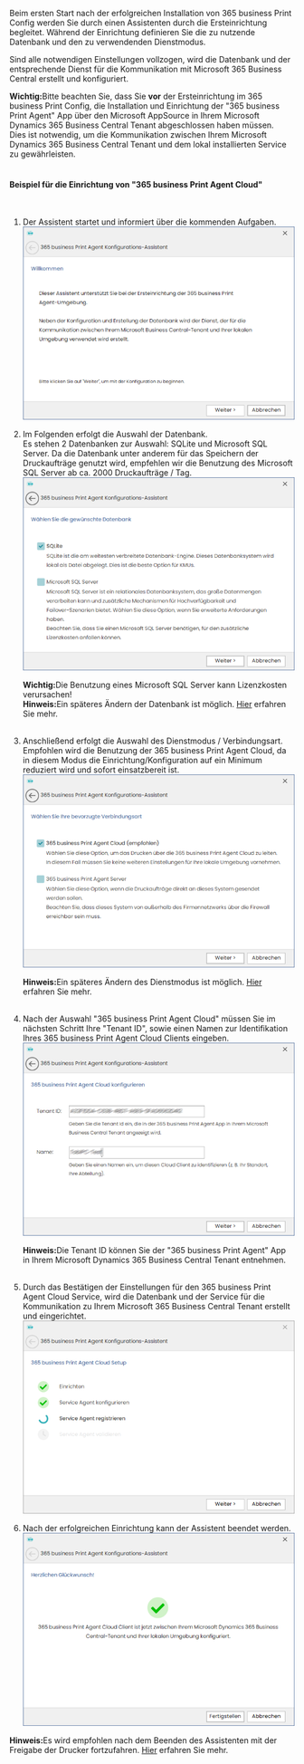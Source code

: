 Beim ersten Start nach der erfolgreichen Installation von 365 business Print Config werden Sie durch einen Assistenten durch die Ersteinrichtung begleitet.
Während der Einrichtung definieren Sie die zu nutzende Datenbank und den zu verwendenden Dienstmodus.

Sind alle notwendigen Einstellungen vollzogen, wird die Datenbank und der entsprechende Dienst für die Kommunikation mit Microsoft 365 Business Central erstellt und konfiguriert.

<div class="alert alert-notice">
    <i class="fa-solid fa-notes"></i> <strong>Wichtig:</strong>Bitte beachten Sie, dass Sie <strong>vor</strong> der Ersteinrichtung im 365 business Print Config, die Installation und Einrichtung der "365 business Print Agent" App über den Microsoft AppSource in Ihrem Microsoft Dynamics 365 Business Central Tenant abgeschlossen haben müssen.<br/>
    Dies ist notwendig, um die Kommunikation zwischen Ihrem Microsoft Dynamics 365 Business Central Tenant und dem lokal installierten Service zu gewährleisten. 
</div>
<br/>


#### Beispiel für die Einrichtung von "365 business Print Agent Cloud"
<br/>

1. Der Assistent startet und informiert über die kommenden Aufgaben.<br/>
![Intro](/assets/images/365-business-print-agent/config/wizard/wizard1.PNG) 

2. Im Folgenden erfolgt die Auswahl der Datenbank.<br/>Es stehen 2 Datenbanken zur Auswahl: SQLite und Microsoft SQL Server. Da die Datenbank unter anderem für das Speichern der Druckaufträge genutzt wird, empfehlen wir die Benutzung des Microsoft SQL Server ab ca. 2000 Druckaufträge / Tag. <br/>
![Datenbank](/assets/images/365-business-print-agent/config/wizard/wizard2.PNG) 

   <div class="alert alert-notice">
       <i class="fa-solid fa-notes"></i> <strong>Wichtig:</strong>Die Benutzung eines Microsoft SQL Server kann Lizenzkosten verursachen! 
   </div>
   
   <div class="alert alert-info">
       <i class="fa-solid fa-lightbulb"></i> <strong>Hinweis:</strong>Ein späteres Ändern der Datenbank ist möglich. <a href="../print-agent-config-databases/">Hier</a> erfahren Sie mehr.
   </div><br/>

3. Anschließend erfolgt die Auswahl des Dienstmodus / Verbindungsart.<br/>Empfohlen wird die Benutzung der 365 business Print Agent Cloud, da in diesem Modus die Einrichtung/Konfiguration auf ein Minimum reduziert wird und sofort einsatzbereit ist.<br/>
![CloudClient](/assets/images/365-business-print-agent/config/wizard/wizard3.PNG) 
   <div class="alert alert-info">
       <i class="fa-solid fa-lightbulb"></i> <strong>Hinweis:</strong>Ein späteres Ändern des Dienstmodus ist möglich. <a href="../print-agent-config-connections">Hier</a> erfahren Sie mehr.
   </div><br/>

4. Nach der Auswahl "365 business Print Agent Cloud" müssen Sie im nächsten Schritt Ihre "Tenant ID", sowie einen Namen zur Identifikation Ihres 365 business Print Agent Cloud Clients eingeben.<br/>
![CloudClient](/assets/images/365-business-print-agent/config/wizard/wizard4-cloud.PNG) 
   <div class="alert alert-info">
       <i class="fa-solid fa-lightbulb"></i> <strong>Hinweis:</strong>Die Tenant ID können Sie der "365 business Print Agent" App in Ihrem Microsoft Dynamics 365 Business Central Tenant entnehmen.
   </div><br/>

5. Durch das Bestätigen der Einstellungen für den 365 business Print Agent Cloud Service, wird die Datenbank und der Service für die Kommunikation zu Ihrem Microsoft 365 Business Central Tenant erstellt und eingerichtet.<br/>
![CloudClient](/assets/images/365-business-print-agent/config/wizard/wizard5-cloud.PNG) 

6. Nach der erfolgreichen Einrichtung kann der Assistent beendet werden.<br/>
![CloudClient](/assets/images/365-business-print-agent/config/wizard/wizard6-cloud.PNG) 

<div class="alert alert-info">
    <i class="fa-solid fa-lightbulb"></i> <strong>Hinweis:</strong>Es wird empfohlen nach dem Beenden des Assistenten mit der Freigabe der Drucker fortzufahren. <a href="../print-agent-config-printers/">Hier</a> erfahren Sie mehr.
</div><br/>